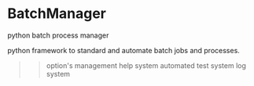 # BatchManager
python batch process manager

python framework to standard and automate batch jobs and processes.
>> option's management
>> help system
>> automated test system
>> log system
